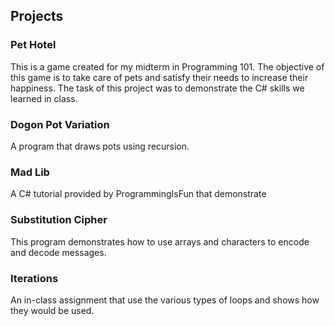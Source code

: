 ## Projects
### Pet Hotel
This is a game created for my midterm in Programming 101. The objective of this game is to take care of pets and satisfy their needs to increase their happiness. The task of this project was to demonstrate the C# skills we learned in class.

### Dogon Pot Variation
A program that draws pots using recursion.

### Mad Lib
A C# tutorial provided by ProgrammingIsFun that demonstrate 

### Substitution Cipher
This program demonstrates how to use arrays and characters to encode and decode messages.

### Iterations
An in-class assignment that use the various types of loops and shows how they would be used.
